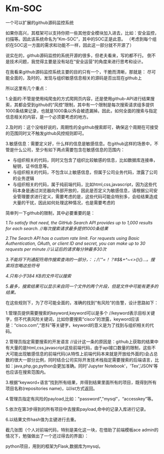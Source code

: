 # Km-SOC

一个可以扩展的github源码监控系统

如果你高兴，其框架可以支持你把一些其他安全模块加入进去，比如：安全监控，扫描等。因此该系统命名为“Km-SOC”，其中的SOC正是此意。
（考虑到每个组织在SOC这一方面的需求和功能不一样，因此这一部分就不开源了）

说实在的，github源码监控的系统开源的很多，但老夫看来，写的都不行。
倒不是技术问题，我觉得主要是没有站在“安全运营”的角度来进行思考和设计。

在我看来github源码监控系统主要的目的只有一个，干脆而清晰，那就是：
尽可能全面的，及时的，发现与组织敏感信息相关的源码是否出现在github上

所以这里有几个重点：

1.全面的:不管是使用纯爬虫的方式爬网页内容，还是使用github-API进行结果搜索，其都会受到github的“风控”限制，其中有一个限制是每次搜索请求组多提供1000条结果记录，也就是1000条以外会被遗漏掉。因此，如何全面的搜索与指定信息相关的内容，是一个必须要考虑的地方。

2.及时的：这个没啥好说的，周期性的全github搜索即可，确保这个周期在可接受的范围同时又不触发github风控规则即可。

3.敏感信息：需要定义好，什么样的信息是敏感信息。在github这样的场景中，不管是什么公司，至少有如下两点需要包含在敏感信息的范围内：

- 与组织相关的代码，同时又包含了组织比较敏感的信息，比如数据库连接串，秘钥，证书信息等。
- 与组织相关的代码，不包含以上敏感信息，但属于公司业务代码，泄露了公司的业务逻辑
- 与组织相关的代码，属于纯前端代码，比如html,css,javascript，因为这些代码本身是通过浏览器向外部开放的，因此是否定义为敏感信息，请根据公司安全管理要求进行定义，需要考虑的是，这些代码可能会特别多，会给结果造成大量的干扰，因此如何处理这种情况，也是需要考虑的


简单列一下github的限制，其中必要重要的是：

*1.To satisfy that need, the GitHub Search API provides up to 1,000 results for each search. //每次搜索请求最多提供1000条结果*

*2.The Search API has a custom rate limit. For requests using Basic Authentication, OAuth, or client ID and secret, you can make up to 30 requests per minute //认证后的请求每分钟最多30次*

*3.不能将下列通配符用作搜索查询的一部分，：；/\‘“=！？#$&+^~<>(){}...。搜索将忽略这些符号*

*4.只有小于384 KB的文件可以搜索*

*5.最多，搜索结果可以显示来自同一个文件的两个片段，但是文件中可能有更多的结果。*


在这些规则下，为了尽可能全面的，准确的找到“有风险”的告警，设计思路如下：

1.管理员提供需要搜索的keyword,keyword可以是多个 //keyword表示目标关键字，但不代表风险关键词，比如你要搜索“cisco”的泄露，keyword应该是：“cisco.com”,“思科”等关键字，keyword的意义是为了找到与组织相关的代码。

2.管理员指定需要搜索的开发语言 //设计这一条的原因是：github上获取的结果中有大量的是html,css,javascript这些前端代码，由于api接口数量的限制，这些不大可能出现敏感信息的前端代码(从特性上前端代码本来就是开放给外面的)会占总数的很大一部分比例，同时结合公司实际开发技术栈指定需要搜索的后端语言，比如：java,php,go,python会更加准确。同时'Jupyter Notebook'，'Tex','JSON'等也应该在搜索范围内。


3.根据“keyword+语言”找到所有结果，并得到结果里面所有的项目，既得到所有项目名称(repositories name)，以list方式返回。

4.管理员指定有风险的payload,比如："password","mysql"，“accesskey”等。

5.依次在第3步得到的所有项目中去搜索payload,命中的记录入库进行记录。

6.以结果文件hash值为主键进行去重。

截几张图（个人对前端代码，特别是美化这一块，在借助了前端模板ace admin的情况下，勉强做出了一个还过得去的界面）：





python项目，用到的框架为Flask,数据库为mysql。

